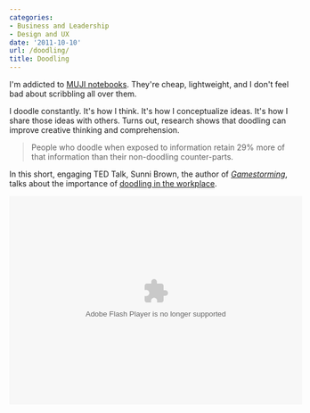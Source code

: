 ```yaml
---
categories:
- Business and Leadership
- Design and UX
date: '2011-10-10'
url: /doodling/
title: Doodling
---
```


I'm addicted to <a href="http://www.muji.us/store/stationery/note/recycled-paper-note-3-sets-ruled.html">MUJI notebooks</a>. They're cheap, lightweight, and I don't feel bad about scribbling all over them.

I doodle constantly. It's how I think. It's how I conceptualize ideas. It's how I share those ideas with others. Turns out, research shows that doodling can improve creative thinking and comprehension.

<blockquote>People who doodle when exposed to information retain 29% more of that information than their non-doodling counter-parts.</blockquote>

In this short, engaging TED Talk, Sunni Brown, the author of <em><a href="http://www.gogamestorm.com/">Gamestorming</a></em>, talks about the importance of <a href="http://www.ted.com/talks/sunni_brown.html">doodling in the workplace</a>.

<object class="alignc" width="526" height="374">
<param name="movie" value="http://video.ted.com/assets/player/swf/EmbedPlayer.swf"></param>
<param name="allowFullScreen" value="true" />
<param name="allowScriptAccess" value="always"/>
<param name="wmode" value="transparent"></param>
<param name="bgColor" value="#ffffff"></param>
<param name="flashvars" value="vu=http://video.ted.com/talk/stream/2011/Blank/SunniBrown_2011-320k.mp4&su=http://images.ted.com/images/ted/tedindex/embed-posters/SunniBrown_2011-embed.jpg&vw=512&vh=288&ap=0&ti=1230&lang=&introDuration=15330&adDuration=4000&postAdDuration=830&adKeys=talk=sunni_brown;year=2011;theme=the_creative_spark;theme=presentation_innovation;theme=a_taste_of_ted2011;theme=new_on_ted_com;event=TED2011;tag=Business;tag=Culture;tag=creativity;tag=presentation;&preAdTag=tconf.ted/embed;tile=1;sz=512x288;" />
<embed src="http://video.ted.com/assets/player/swf/EmbedPlayer.swf" pluginspace="http://www.macromedia.com/go/getflashplayer" type="application/x-shockwave-flash" wmode="transparent" bgColor="#ffffff" width="526" height="374" allowFullScreen="true" allowScriptAccess="always" flashvars="vu=http://video.ted.com/talk/stream/2011/Blank/SunniBrown_2011-320k.mp4&su=http://images.ted.com/images/ted/tedindex/embed-posters/SunniBrown_2011-embed.jpg&vw=512&vh=288&ap=0&ti=1230&lang=&introDuration=15330&adDuration=4000&postAdDuration=830&adKeys=talk=sunni_brown;year=2011;theme=the_creative_spark;theme=presentation_innovation;theme=a_taste_of_ted2011;theme=new_on_ted_com;event=TED2011;tag=Business;tag=Culture;tag=creativity;tag=presentation;&preAdTag=tconf.ted/embed;tile=1;sz=512x288;"></embed>
</object>